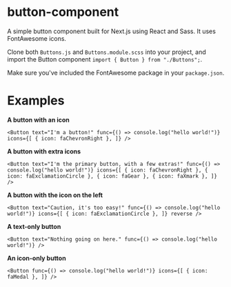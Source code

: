 # button-component

A simple button component built for Next.js using React and Sass. It uses FontAwesome icons.

Clone both `Buttons.js` and `Buttons.module.scss` into your project, and import the Button component `import { Button } from "./Buttons";`.

Make sure you've included the FontAwesome package in your `package.json`.

# Examples

**A button with an icon**

`<Button
  text="I'm a button!"
  func={() => console.log("hello world!")}
  icons={[
    { icon: faChevronRight },
  ]}
/>`

**A button with extra icons**

`<Button
  text="I'm the primary button, with a few extras!"
  func={() => console.log("hello world!")}
  icons={[
    { icon: faChevronRight },
    { icon: faExclamationCircle },
    { icon: faGear },
    { icon: faXmark },
  ]}
/>`

**A button with the icon on the left**

`<Button
  text="Caution, it's too easy!"
  func={() => console.log("hello world!")}
  icons={[
    { icon: faExclamationCircle },
  ]}
  reverse
/>`

**A text-only button**

`<Button
  text="Nothing going on here."
  func={() => console.log("hello world!")}
/>`

**An icon-only button**

`<Button
  func={() => console.log("hello world!")}
  icons={[
    { icon: faMedal },
  ]}
/>`
